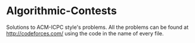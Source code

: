 # Algorithmic-Contests

Solutions to ACM-ICPC style's problems. All the problems can be found at http://codeforces.com/ using the code in the name of every file. 
